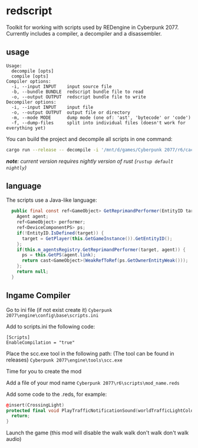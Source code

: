 # redscript
Toolkit for working with scripts used by REDengine in Cyberpunk 2077.
Currently includes a compiler, a decompiler and a disassembler.

## usage
```
Usage:
  decompile [opts]
  compile [opts]
Compiler options:
  -i, --input INPUT    input source file
  -b, --bundle BUNDLE  redscript bundle file to read
  -o, --output OUTPUT  redscript bundle file to write
Decompiler options:
  -i, --input INPUT    input file
  -o, --output OUTPUT  output file or directory
  -m, --mode MODE      dump mode (one of: 'ast', 'bytecode' or 'code')
  -f, --dump-files     split into individual files (doesn't work for everything yet)
```

You can build the project and decompile all scripts in one command:
```bash
cargo run --release -- decompile -i '/mnt/d/games/Cyberpunk 2077/r6/cache/final.redscript' -o classes.redscript
```
*__note__: current version requires nightly version of rust (`rustup default nightly`)*

## language
The scripts use a Java-like language:
```java
  public final const ref<GameObject> GetReprimandPerformer(EntityID target?) {
    Agent agent;
    ref<GameObject> performer;
    ref<DeviceComponentPS> ps;
    if(!EntityID.IsDefined(target)) {
      target = GetPlayer(this.GetGameInstance()).GetEntityID();
    };
    if(this.m_agentsRegistry.GetReprimandPerformer(target, agent)) {
      ps = this.GetPS(agent.link);
      return cast<GameObject>(WeakRefToRef(ps.GetOwnerEntityWeak()));
    };
    return null;
  }
```

## Ingame Compiler

Go to ini file (if not exist create it)
``Cyberpunk 2077\engine\config\base\scripts.ini``

Add to scripts.ini the following code:
```
[Scripts]
EnableCompilation = "true"
```

Place the scc.exe tool in the following path:
(The tool can be found in releases)
``Cyberpunk 2077\engine\tools\scc.exe``

Time for you to create the mod

Add a file of your mod name
``Cyberpunk 2077\r6\scripts\mod_name.reds``

Add some code to the .reds, for example:
```c++
@insert(CrossingLight)
protected final void PlayTrafficNotificationSound(worldTrafficLightColor status) {
  return;
}
```

Launch the game (this mod will disable the walk walk don't walk don't walk audio)
